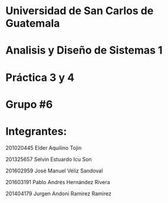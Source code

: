 # Universidad de San Carlos de Guatemala
# Analisis y Diseño de Sistemas 1
# Práctica 3 y 4
# Grupo #6
# Integrantes:

201020445	Elder Aquilino Tojin

 201325657	Selvin Estuardo Icu Son

 201602959	José Manuel Véliz Sandoval

 201603191	Pablo Andrés Hernández Rivera

 201404179	Jurgen Andoni Ramirez Ramirez
